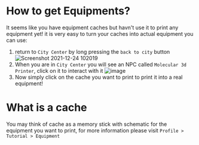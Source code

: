 # How to get Equipments?

It seems like you have equipment caches but havn't use it to print any equipment yet!
it is very easy to turn your caches into actual equipment you can use:
1. return to `City Center` by long pressing the `back to city` button
![Screenshot 2021-12-24 102019](https://user-images.githubusercontent.com/18545294/147307871-bb6a8ab2-bd0f-48d2-a4b7-99efaceafcbf.png)
2. When you are in `City Center` you will see an NPC called `Molecular 3d Printer`, click on it to interact with it 
![image](https://user-images.githubusercontent.com/18545294/147307934-cc5cc6f0-5107-48a9-912b-07e4c4a02755.png)
3. Now simply click on the cache you want to print to print it into a real equipment!

# What is a cache
You may think of cache as a memory stick with schematic for the equipment you want to print, 
for more information please visit `Profile > Tutorial > Equipment`

